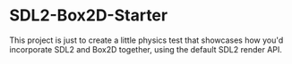 # SDL2-Box2D-Starter
This project is just to create a little physics test that showcases how you'd incorporate SDL2 and Box2D together, using the default SDL2 render API.
